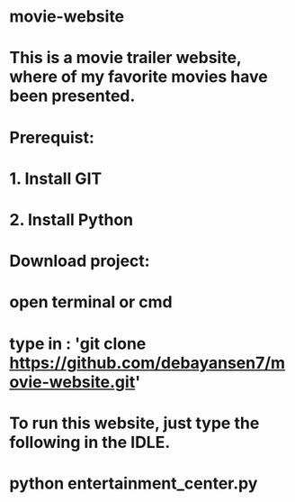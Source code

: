 # movie-website
# This is a movie trailer website, where of my favorite movies have been presented.

# Prerequist:
# 1. Install GIT
# 2. Install Python

# Download project:
# open terminal or cmd
# type in : 'git clone https://github.com/debayansen7/movie-website.git'

# To run this website, just type the following in the IDLE.
# python entertainment_center.py
